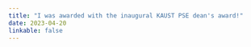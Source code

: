 ```yaml
---
title: "I was awarded with the inaugural KAUST PSE dean's award!"
date: 2023-04-20
linkable: false
---
```

<!-- Your news content here... -->